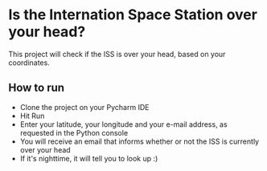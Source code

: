 # Is the Internation Space Station over your head?
This project will check if the ISS is over your head, based on your coordinates.

## How to run
- Clone the project on your Pycharm IDE
- Hit Run
- Enter your latitude, your longitude and your e-mail address, as requested in the Python console
- You will receive an email that informs whether or not the ISS is currently over your head
- If it's nighttime, it will tell you to look up :)